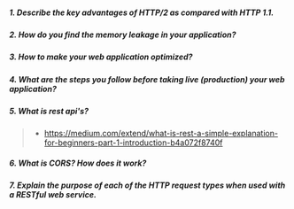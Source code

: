 ##### 1. Describe the key advantages of HTTP/2 as compared with HTTP 1.1.

##### 2. How do you find the memory leakage in your application? 

##### 3. How to make your web application optimized? 
##### 4. What are the steps you follow before taking live (production) your web application? 
##### 5. What is rest api's? 
> - <https://medium.com/extend/what-is-rest-a-simple-explanation-for-beginners-part-1-introduction-b4a072f8740f>
##### 6. What is CORS? How does it work?

##### 7. Explain the purpose of each of the HTTP request types when used with a RESTful web service.
